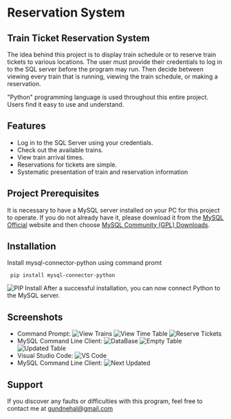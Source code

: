 # Reservation System
## Train Ticket Reservation System

The idea behind this project is to display train schedule or to reserve train tickets to various locations. The user must provide their credentials to log in to the SQL server before the program may run. Then decide between viewing every train that is running, viewing the train schedule, or making a reservation. 

"Python" programming language is used throughout this entire project. Users find it easy to use and understand.

## Features

- Log in to the SQL Server using your credentials.
- Check out the available trains.
- View train arrival times.
- Reservations for tickets are simple.
- Systematic presentation of train and reservation information


## Project Prerequisites

It is necessary to have a MySQL server installed on your PC for this project to operate. If you do not already have it, please download it from the [MySQL Official](https://www.mysql.com/downloads/) website and then choose [MySQL Community (GPL) Downloads](https://dev.mysql.com/downloads/).

## Installation
Install mysql-connector-python using command promt
```
 pip install mysql-connector-python
```
![PIP Install](https://user-images.githubusercontent.com/108085377/178277577-634b654f-5606-4f23-9445-24c11e067a91.JPG)
After a successful installation, you can now 
connect Python to the MySQL server.

## Screenshots
- Command Prompt:
![View Trains](https://user-images.githubusercontent.com/108085377/178270888-1f556ce8-8388-4d5e-b27c-6d657b31bea9.JPG)
![View Time Table](https://user-images.githubusercontent.com/108085377/178271926-4d17941e-95dc-4e04-85e8-699d73ba13e4.JPG)
![Reserve Tickets](https://user-images.githubusercontent.com/108085377/178271128-f787d4a0-5c89-4d90-9f32-7ed29d0f48a9.JPG)
- MySQL Command Line Client:
![DataBase](https://user-images.githubusercontent.com/108085377/178271387-755950ef-9934-4b97-9baf-e4693c5a9bfd.JPG)
![Empty Table](https://user-images.githubusercontent.com/108085377/178271412-854947fa-5403-402e-b969-3a8302c7d600.JPG)
![Updated Table](https://user-images.githubusercontent.com/108085377/178271434-476668cb-5657-47a9-95e2-00170b294b99.JPG)
- Visual Studio Code:
![VS Code](https://user-images.githubusercontent.com/108085377/178274051-72413ce5-0791-4104-a4d6-cf82ab232295.JPG)
- MySQL Command Line Client:
![Next Updated](https://user-images.githubusercontent.com/108085377/178274139-d625d4fa-cea3-4265-adb9-0d0127644bd6.JPG)


## Support

If you discover any faults or difficulties with this program, feel free to contact me at gundnehal@gmail.com
